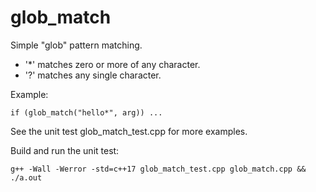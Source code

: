 # glob_match

Simple "glob" pattern matching.

* '*' matches zero or more of any character.
* '?' matches any single character.

Example:

```
if (glob_match("hello*", arg)) ...
```

See the unit test glob_match_test.cpp for more examples.

Build and run the unit test:

```
g++ -Wall -Werror -std=c++17 glob_match_test.cpp glob_match.cpp && ./a.out
```
